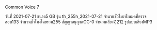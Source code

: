 Common Voice 7

วันที่ 2021-07-21
ขนาด5 GB
รุ่น th_255h_2021-07-21
จำนวนชั่วโมงทั้งหมดที่ตรวจสอบ133
จำนวนชั่วโมงโดยรวม255
สัญญาอนุญาตCC-0
จำนวนเสียง7,212
รูปแบบเสียงMP3
